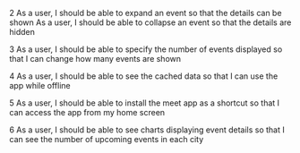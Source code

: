 2
As a user, I should be able to expand an event so that the details can be shown
As a user, I should be able to collapse an event so that the details are hidden

3
As a user, I should be able to specify the number of events displayed so that I can change how many events are shown

4
As a user, I should be able to see the cached data so that I can use the app while offline

5
As a user, I should be able to install the meet app as a shortcut so that I can access the app from my home screen

6
As a user, I should be able to see charts displaying event details so that I can see the number of upcoming events in each city
